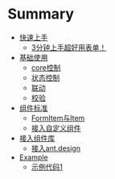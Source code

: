 # Summary

* [快速上手]()
   * [3分钟上手超好用表单！](docs/easy/demo.md) 
* [基础使用]()
   * [core控制](docs/basic/core.md)
   * [状态控制](docs/basic/status.md)
   * [联动](docs/basic/relation.md)
   * [校验](docs/basic/validation.md)
* [组件标准]()
   * [FormItem与Item](docs/component/item.md)
   * [接入自定义组件](docs/component/custom.md)
* [接入组件库]()
   * [接入ant.design](docs/advanced/antd.md)
* [Example]()
   * [示例代码1](docs/example/hello.md)
